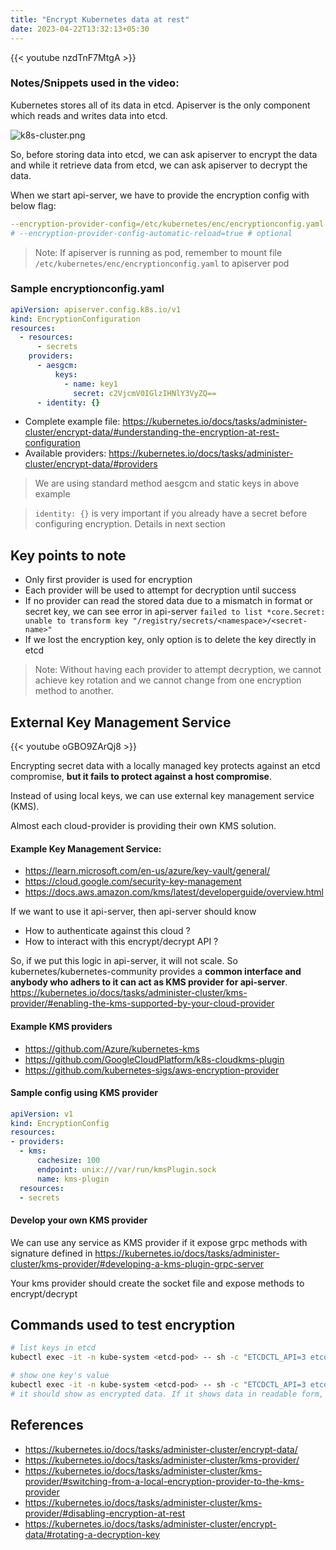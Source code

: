 ```yaml
---
title: "Encrypt Kubernetes data at rest"
date: 2023-04-22T13:32:13+05:30
---
```


{{< youtube nzdTnF7MtgA >}}

### Notes/Snippets used in the video:

Kubernetes stores all of its data in etcd. Apiserver is the only component which reads and writes data into etcd.

![k8s-cluster.png](/k8s-cluster.png)

So, before storing data into etcd, we can ask apiserver to encrypt the data and while it retrieve data from etcd, we can ask apiserver to decrypt the data.

When we start api-server, we have to provide the encryption config with below flag:
```yaml
--encryption-provider-config=/etc/kubernetes/enc/encryptionconfig.yaml
# --encryption-provider-config-automatic-reload=true # optional
```

> Note: If apiserver is running as pod, remember to mount file `/etc/kubernetes/enc/encryptionconfig.yaml` to apiserver pod

### Sample encryptionconfig.yaml
```yaml
apiVersion: apiserver.config.k8s.io/v1
kind: EncryptionConfiguration
resources:
  - resources:
      - secrets
    providers:
      - aesgcm:
          keys:
            - name: key1
              secret: c2VjcmV0IGlzIHNlY3VyZQ==
      - identity: {}
```              

- Complete example file: https://kubernetes.io/docs/tasks/administer-cluster/encrypt-data/#understanding-the-encryption-at-rest-configuration
- Available providers: https://kubernetes.io/docs/tasks/administer-cluster/encrypt-data/#providers

> We are using standard method aesgcm and static keys in above example

> `identity: {}` is very important if you already have a secret before configuring encryption. Details in next section

## Key points to note
- Only first provider is used for encryption
- Each provider will be used to attempt for decryption until success
- If no provider can read the stored data due to a mismatch in format or secret key, we can see error in api-server `failed to list *core.Secret: unable to transform key "/registry/secrets/<namespace>/<secret-name>"`
- If we lost the encryption key, only option is to delete the key directly in etcd

> Note: Without having each provider to attempt decryption, we cannot achieve key rotation and we cannot change from one encryption method to another.
## External Key Management Service

{{< youtube oGBO9ZArQj8 >}}

Encrypting secret data with a locally managed key protects against an etcd compromise, **but it fails to protect against a host compromise**.

Instead of using local keys, we can use external key management service (KMS).

Almost each cloud-provider is providing their own KMS solution.
#### Example Key Management Service:
- https://learn.microsoft.com/en-us/azure/key-vault/general/
- https://cloud.google.com/security-key-management
- https://docs.aws.amazon.com/kms/latest/developerguide/overview.html

If we want to use it api-server, then api-server should know
- How to authenticate against this cloud ?
- How to interact with this encrypt/decrypt API ?

So, if we put this logic in api-server, it will not scale. So kubernetes/kubernetes-community provides a **common interface and anybody who adhers to it can act as KMS provider for api-server**. https://kubernetes.io/docs/tasks/administer-cluster/kms-provider/#enabling-the-kms-supported-by-your-cloud-provider

#### Example KMS providers
- https://github.com/Azure/kubernetes-kms
- https://github.com/GoogleCloudPlatform/k8s-cloudkms-plugin
- https://github.com/kubernetes-sigs/aws-encryption-provider

#### Sample config using KMS provider

```yaml
apiVersion: v1
kind: EncryptionConfig
resources:
- providers:
  - kms:
      cachesize: 100
      endpoint: unix:///var/run/kmsPlugin.sock
      name: kms-plugin
  resources:
  - secrets
```

#### Develop your own KMS provider
We can use any service as KMS provider if it expose grpc methods with signature defined in https://kubernetes.io/docs/tasks/administer-cluster/kms-provider/#developing-a-kms-plugin-grpc-server

Your kms provider should create the socket file and expose methods to encrypt/decrypt

## Commands used to test encryption

```sh
# list keys in etcd
kubectl exec -it -n kube-system <etcd-pod> -- sh -c "ETCDCTL_API=3 etcdctl --endpoints 127.0.0.1:2379 --cacert /etc/kubernetes/pki/etcd/ca.crt --cert /etc/kubernetes/pki/etcd/server.crt --key /etc/kubernetes/pki/etcd/server.key get / --prefix --keys-only"

# show one key's value
kubectl exec -it -n kube-system <etcd-pod> -- sh -c "ETCDCTL_API=3 etcdctl --endpoints 127.0.0.1:2379 --cacert /etc/kubernetes/pki/etcd/ca.crt --cert /etc/kubernetes/pki/etcd/server.crt --key /etc/kubernetes/pki/etcd/server.key get /registry/secrets/<namespace>/<secret-name>"
# it should show as encrypted data. If it shows data in readable form, encryption at rest is not configured properly
```

## References
- https://kubernetes.io/docs/tasks/administer-cluster/encrypt-data/
- https://kubernetes.io/docs/tasks/administer-cluster/kms-provider/
- https://kubernetes.io/docs/tasks/administer-cluster/kms-provider/#switching-from-a-local-encryption-provider-to-the-kms-provider
- https://kubernetes.io/docs/tasks/administer-cluster/kms-provider/#disabling-encryption-at-rest
- https://kubernetes.io/docs/tasks/administer-cluster/encrypt-data/#rotating-a-decryption-key